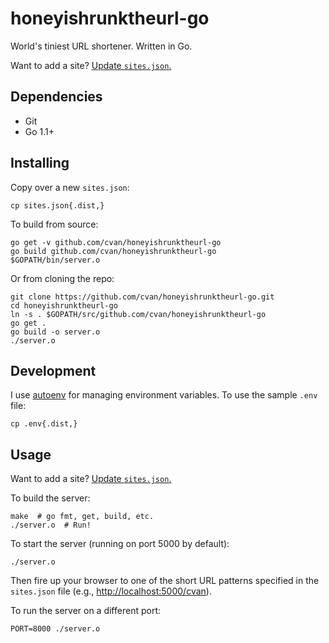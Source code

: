 # honeyishrunktheurl-go

World's tiniest URL shortener. Written in Go.

Want to add a site? [Update `sites.json`.](https://github.com/cvan/honeyishrunktheurl-go/edit/master/sites.json)


## Dependencies

* Git
* Go 1.1+


## Installing

Copy over a new `sites.json`:

    cp sites.json{.dist,}

To build from source:

    go get -v github.com/cvan/honeyishrunktheurl-go
    go build github.com/cvan/honeyishrunktheurl-go
    $GOPATH/bin/server.o

Or from cloning the repo:

    git clone https://github.com/cvan/honeyishrunktheurl-go.git
    cd honeyishrunktheurl-go
    ln -s . $GOPATH/src/github.com/cvan/honeyishrunktheurl-go
    go get .
    go build -o server.o
    ./server.o


## Development

I use [autoenv](https://github.com/kennethreitz/autoenv) for managing environment variables. To use the sample `.env` file:

    cp .env{.dist,}


## Usage

Want to add a site? [Update `sites.json`.](https://github.com/cvan/honeyishrunktheurl-go/edit/master/sites.json)

To build the server:

    make  # go fmt, get, build, etc.
    ./server.o  # Run!

To start the server (running on port 5000 by default):

    ./server.o

Then fire up your browser to one of the short URL patterns specified in the `sites.json` file (e.g., [http://localhost:5000/cvan](http://localhost:5000/cvan)).

To run the server on a different port:

    PORT=8000 ./server.o
